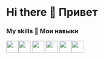 # Hi there 👋 Привет 

### My skills :tea: Мои навыки 

<img height="32" width="32" src="https://cdn.simpleicons.org/c/#A8B9CC"/><img height="32" width="32" src="https://cdn.simpleicons.org/cplusplus/#00599C"/> 
<img height="32" width="32" src="https://cdn.simpleicons.org/python/#00599C"/>
<img height="32" width="32" src="https://cdn.simpleicons.org/linux/#FCC624"/>
<img height="32" width="32" src="https://cdn.simpleicons.org/git/#F05032"/><img height="32" width="32" src="https://cdn.simpleicons.org/virtualbox/#183A61"/>




